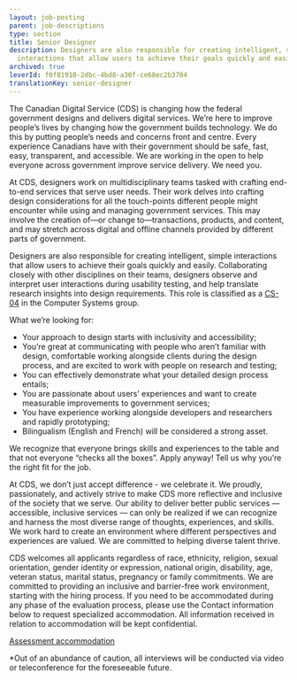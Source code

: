 ```yaml
---
layout: job-posting
parent: job-descriptions
type: section
title: Senior Designer
description: Designers are also responsible for creating intelligent, simple
  interactions that allow users to achieve their goals quickly and easily.
archived: true
leverId: f0f81910-2dbc-4bd8-a30f-ce68ec2b3704
translationKey: senior-designer
---
```

The Canadian Digital Service (CDS) is changing how the federal government designs and delivers digital services. We’re here to improve people’s lives by changing how the government builds technology. We do this by putting people’s needs and concerns front and centre. Every experience Canadians have with their government should be safe, fast, easy, transparent, and accessible. We are working in the open to help everyone across government improve service delivery. We need you.

At CDS, designers work on multidisciplinary teams tasked with crafting end-to-end services that serve user needs. Their work delves into crafting design considerations for all the touch-points different people might encounter while using and managing government services. This may involve the creation of—or change to—transactions, products, and content, and may stretch across digital and offline channels provided by different parts of government.

Designers are also responsible for creating intelligent, simple interactions that allow users to achieve their goals quickly and easily. Collaborating closely with other disciplines on their teams, designers observe and interpret user interactions during usability testing, and help translate research insights into design requirements. This role is classified as a [CS-04](https://www.tbs-sct.gc.ca/agreements-conventions/view-visualiser-eng.aspx?id=1#toc12259212260) in the Computer Systems group.

What we’re looking for:

* Your approach to design starts with inclusivity and accessibility;
* You’re great at communicating with people who aren’t familiar with design, comfortable working alongside clients during the design process, and are excited to work with people on research and testing;
* You can effectively demonstrate what your detailed design process entails;
* You are passionate about users’ experiences and want to create measurable improvements to government services;
* You have experience working alongside developers and researchers and rapidly prototyping;
* Bilingualism (English and French) will be considered a strong asset.  

We recognize that everyone brings skills and experiences to the table and that not everyone “checks all the boxes”. Apply anyway! Tell us why you’re the right fit for the job.

At CDS, we don’t just accept difference - we celebrate it. We proudly, passionately, and actively strive to make CDS more reflective and inclusive of the society that we serve. Our ability to deliver better public services — accessible, inclusive services — can only be realized if we can recognize and harness the most diverse range of thoughts, experiences, and skills. We work hard to create an environment where different perspectives and experiences are valued. We are committed to helping diverse talent thrive.

CDS welcomes all applicants regardless of race, ethnicity, religion, sexual orientation, gender identity or expression, national origin, disability, age, veteran status, marital status, pregnancy or family commitments. We are committed to providing an inclusive and barrier-free work environment, starting with the hiring process. If you need to be accommodated during any phase of the evaluation process, please use the Contact information below to request specialized accommodation. All information received in relation to accommodation will be kept confidential.

[Assessment accommodation](https://www.canada.ca/en/public-service-commission/services/assessment-accommodation-page.html)

\*Out of an abundance of caution, all interviews will be conducted via video or teleconference for the foreseeable future.
